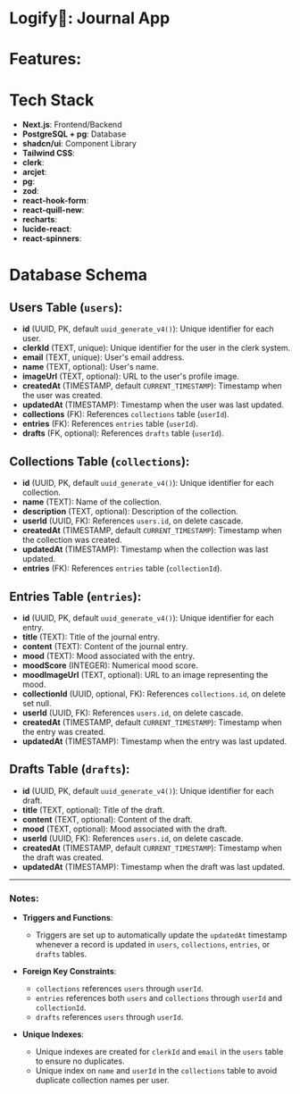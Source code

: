 # Logify📝: Journal App

# Features:


# Tech Stack
- **Next.js**: Frontend/Backend
- **PostgreSQL + pg**: Database
- **shadcn/ui**: Component Library
- **Tailwind CSS**: 
- **clerk**: 
- **arcjet**: 
- **pg**: 
- **zod**: 
- **react-hook-form**: 
- **react-quill-new**: 
- **recharts**: 
- **lucide-react**: 
- **react-spinners**: 

# Database Schema
## Users Table (`users`):
- **id** (UUID, PK, default `uuid_generate_v4()`): Unique identifier for each user.
- **clerkId** (TEXT, unique): Unique identifier for the user in the clerk system.
- **email** (TEXT, unique): User's email address.
- **name** (TEXT, optional): User's name.
- **imageUrl** (TEXT, optional): URL to the user's profile image.
- **createdAt** (TIMESTAMP, default `CURRENT_TIMESTAMP`): Timestamp when the user was created.
- **updatedAt** (TIMESTAMP): Timestamp when the user was last updated.
- **collections** (FK): References `collections` table (`userId`).
- **entries** (FK): References `entries` table (`userId`).
- **drafts** (FK, optional): References `drafts` table (`userId`).

## Collections Table (`collections`):
- **id** (UUID, PK, default `uuid_generate_v4()`): Unique identifier for each collection.
- **name** (TEXT): Name of the collection.
- **description** (TEXT, optional): Description of the collection.
- **userId** (UUID, FK): References `users.id`, on delete cascade.
- **createdAt** (TIMESTAMP, default `CURRENT_TIMESTAMP`): Timestamp when the collection was created.
- **updatedAt** (TIMESTAMP): Timestamp when the collection was last updated.
- **entries** (FK): References `entries` table (`collectionId`).

## Entries Table (`entries`):
- **id** (UUID, PK, default `uuid_generate_v4()`): Unique identifier for each entry.
- **title** (TEXT): Title of the journal entry.
- **content** (TEXT): Content of the journal entry.
- **mood** (TEXT): Mood associated with the entry.
- **moodScore** (INTEGER): Numerical mood score.
- **moodImageUrl** (TEXT, optional): URL to an image representing the mood.
- **collectionId** (UUID, optional, FK): References `collections.id`, on delete set null.
- **userId** (UUID, FK): References `users.id`, on delete cascade.
- **createdAt** (TIMESTAMP, default `CURRENT_TIMESTAMP`): Timestamp when the entry was created.
- **updatedAt** (TIMESTAMP): Timestamp when the entry was last updated.

## Drafts Table (`drafts`):
- **id** (UUID, PK, default `uuid_generate_v4()`): Unique identifier for each draft.
- **title** (TEXT, optional): Title of the draft.
- **content** (TEXT, optional): Content of the draft.
- **mood** (TEXT, optional): Mood associated with the draft.
- **userId** (UUID, FK): References `users.id`, on delete cascade.
- **createdAt** (TIMESTAMP, default `CURRENT_TIMESTAMP`): Timestamp when the draft was created.
- **updatedAt** (TIMESTAMP): Timestamp when the draft was last updated.

---

### Notes:
- **Triggers and Functions**: 
  - Triggers are set up to automatically update the `updatedAt` timestamp whenever a record is updated in `users`, `collections`, `entries`, or `drafts` tables.
  
- **Foreign Key Constraints**:
  - `collections` references `users` through `userId`.
  - `entries` references both `users` and `collections` through `userId` and `collectionId`.
  - `drafts` references `users` through `userId`.

- **Unique Indexes**:
  - Unique indexes are created for `clerkId` and `email` in the `users` table to ensure no duplicates.
  - Unique index on `name` and `userId` in the `collections` table to avoid duplicate collection names per user.